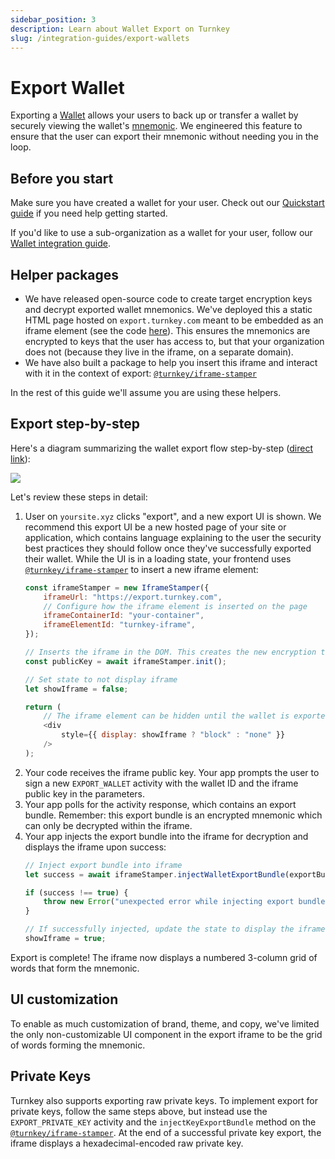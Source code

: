 ```yaml
---
sidebar_position: 3
description: Learn about Wallet Export on Turnkey
slug: /integration-guides/export-wallets
---
```

# Export Wallet

Exporting a [Wallet](../getting-started/Wallets.md) allows your users to back up or transfer a wallet by securely viewing the wallet's [mnemonic](https://learnmeabitcoin.com/technical/mnemonic). We engineered this feature to ensure that the user can export their mnemonic without needing you in the loop.

## Before you start
Make sure you have created a wallet for your user. 
Check out our [Quickstart guide](../getting-started/Quickstart.md) if you need help getting started.  

 
If you'd like to use a sub-organization as a wallet for your user, follow our [Wallet integration guide](./sub-organizations-as-wallets.md).


## Helper packages

* We have released open-source code to create target encryption keys and decrypt exported wallet mnemonics. We've deployed this a static HTML page hosted on `export.turnkey.com` meant to be embedded as an iframe element (see the code [here](https://github.com/tkhq/frames)). This ensures the mnemonics are encrypted to keys that the user has access to, but that your organization does not (because they live in the iframe, on a separate domain).
* We have also built a package to help you insert this iframe and interact with it in the context of export: [`@turnkey/iframe-stamper`](https://www.npmjs.com/package/@turnkey/iframe-stamper)

In the rest of this guide we'll assume you are using these helpers.

## Export step-by-step

Here's a diagram summarizing the wallet export flow step-by-step ([direct link](/img/wallet_export_steps.png)):

<img src="/img/wallet_export_steps.png" />

Let's review these steps in detail:

1. User on `yoursite.xyz` clicks "export", and a new export UI is shown. We recommend this export UI be a new hosted page of your site or application, which contains language explaining to the user the security best practices they should follow once they've successfully exported their wallet. While the UI is in a loading state, your frontend uses [`@turnkey/iframe-stamper`](https://www.npmjs.com/package/@turnkey/iframe-stamper) to insert a new iframe element:
    ```js
    const iframeStamper = new IframeStamper({
        iframeUrl: "https://export.turnkey.com",
        // Configure how the iframe element is inserted on the page
        iframeContainerId: "your-container",
        iframeElementId: "turnkey-iframe",
    });

    // Inserts the iframe in the DOM. This creates the new encryption target key
    const publicKey = await iframeStamper.init();

    // Set state to not display iframe
    let showIframe = false;

    return (
        // The iframe element can be hidden until the wallet is exported
        <div
            style={{ display: showIframe ? "block" : "none" }}
        />
    );
    ```
2. Your code receives the iframe public key. Your app prompts the user to sign a new `EXPORT_WALLET` activity with the wallet ID and the iframe public key in the parameters.
3. Your app polls for the activity response, which contains an export bundle. Remember: this export bundle is an encrypted mnemonic which can only be decrypted within the iframe.
4. Your app injects the export bundle into the iframe for decryption and displays the iframe upon success:
    ```js
    // Inject export bundle into iframe
    let success = await iframeStamper.injectWalletExportBundle(exportBundle);

    if (success !== true) {
        throw new Error("unexpected error while injecting export bundle");
    }

    // If successfully injected, update the state to display the iframe
    showIframe = true;
    ```

Export is complete! The iframe now displays a numbered 3-column grid of words that form the mnemonic.

## UI customization

To enable as much customization of brand, theme, and copy, we've limited the only non-customizable UI component in the export iframe to be the grid of words forming the mnemonic.

## Private Keys

Turnkey also supports exporting raw private keys. To implement export for private keys, follow the same steps above, but instead use the `EXPORT_PRIVATE_KEY` activity and the `injectKeyExportBundle` method on the [`@turnkey/iframe-stamper`](https://www.npmjs.com/package/@turnkey/iframe-stamper). At the end of a successful private key export, the iframe displays a hexadecimal-encoded raw private key.

